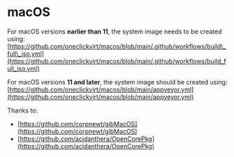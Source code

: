 # macOS

For macOS versions **earlier than 11**, the system image needs to be created using:
[https://github.com/oneclickvirt/macos/blob/main/.github/workflows/build\_full\_iso.yml](https://github.com/oneclickvirt/macos/blob/main/.github/workflows/build_full_iso.yml)

For macOS versions **11 and later**, the system image should be created using:
[https://github.com/oneclickvirt/macos/blob/main/appveyor.yml](https://github.com/oneclickvirt/macos/blob/main/appveyor.yml)

Thanks to:

* [https://github.com/corpnewt/gibMacOS](https://github.com/corpnewt/gibMacOS)
* [https://github.com/acidanthera/OpenCorePkg](https://github.com/acidanthera/OpenCorePkg)
